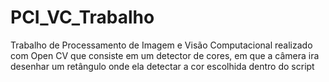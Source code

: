 # PCI_VC_Trabalho
 Trabalho de Processamento de Imagem e Visão Computacional realizado com Open CV que consiste em um detector de cores, em que a câmera ira desenhar um retângulo onde ela detectar a cor escolhida dentro do script
